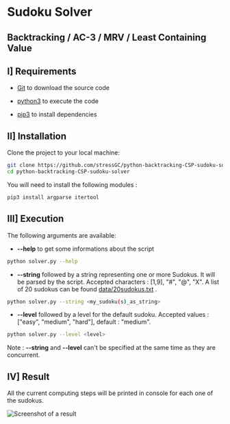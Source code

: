 ﻿# Sudoku Solver
## Backtracking / AC-3 / MRV / Least Containing Value

## I] Requirements

- [Git](https://git-scm.com/downloads) to download the source code

- [python3](https://www.python.org/downloads/) to execute the code

- [pip3](https://pypi.org/project/pip/) to install dependencies

## II] Installation

Clone the project to your local machine:
```bash
git clone https://github.com/stressGC/python-backtracking-CSP-sudoku-solver.git
cd python-backtracking-CSP-sudoku-solver
```

You will need to install the following modules :
```bash
pip3 install argparse itertool 
```

## III] Execution

The following arguments are available:

- **--help** to get some informations about the script
```bash
python solver.py --help
```
- **--string** followed by a string representing one or more Sudokus. It will be parsed by the script. Accepted characters : [1,9], "#", "@", "X". A list of 20 sudokus can be found [data/20sudokus.txt](https://raw.githubusercontent.com/stressGC/python-backtracking-CSP-sudoku-solver/master/data/20sudokus.txt) .
```bash
python solver.py --string <my_sudoku(s)_as_string>
```
- **--level** followed by a level for the default sudoku. 
Accepted values : ["easy", "medium", "hard"], default : "medium".
```bash
python solver.py --level <level>
```

Note : **--string** and **--level** can't be specified at the same time as they are concurrent.

## IV] Result

All the current computing steps will be printed in console for each one of the sudokus.

![Screenshot of a result](https://github.com/stressGC/python-backtracking-CSP-sudoku-solver/blob/master/img/result.png "Screenshot of a result")

